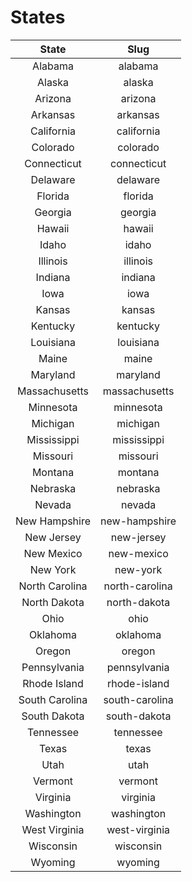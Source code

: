 # States

| State | Slug |
| :---: | :---: |
| Alabama | alabama |
| Alaska | alaska |
| Arizona | arizona |
| Arkansas | arkansas |
| California | california |
| Colorado | colorado |
| Connecticut | connecticut |
| Delaware | delaware |
| Florida | florida |
| Georgia | georgia |
| Hawaii | hawaii |
| Idaho | idaho |
| Illinois | illinois |
| Indiana | indiana |
| Iowa | iowa |
| Kansas | kansas |
| Kentucky | kentucky |
| Louisiana | louisiana |
| Maine | maine |
| Maryland | maryland |
| Massachusetts | massachusetts |
| Minnesota | minnesota |
| Michigan | michigan |
| Mississippi | mississippi |
| Missouri | missouri |
| Montana | montana |
| Nebraska | nebraska |
| Nevada | nevada |
| New Hampshire | new-hampshire |
| New Jersey | new-jersey |
| New Mexico | new-mexico |
| New York | new-york |
| North Carolina | north-carolina |
| North Dakota | north-dakota |
| Ohio | ohio |
| Oklahoma | oklahoma |
| Oregon | oregon |
| Pennsylvania | pennsylvania |
| Rhode Island | rhode-island |
| South Carolina | south-carolina |
| South Dakota | south-dakota |
| Tennessee | tennessee |
| Texas | texas |
| Utah | utah |
| Vermont | vermont |
| Virginia | virginia |
| Washington | washington |
| West Virginia | west-virginia |
| Wisconsin | wisconsin |
| Wyoming | wyoming |
